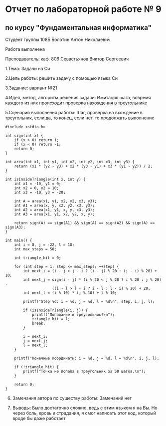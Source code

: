 # Отчет по лабораторной работе № 9
## по курсу "Фундаментальная информатика"

Студент группы 108Б Болотин Антон Николаевич

Работа выполнена

Преподаватель: каф. 806 Севастьянов Виктор Сергеевич

1.Тема: Задачи на Cи

2.Цель работы: решить задачу с помощью языка Си 

З.3адание: вариант №21

4.Идея, метод, алгоритм решения задачи: 
Имитация шага, вовремя каждого из них происходит проверка нахождения в треугольнике

5.Сценарий выполнения работы:
Шаг, проверка на вхождение в треугольник, если да, то конец, если нет, то продолжать выполнение


```
#include <stdio.h>

int sign(int x) {
    if (x > 0) return 1;
    if (x < 0) return -1;
    return 0;
}

int area(int x1, int y1, int x2, int y2, int x3, int y3) {
    return (x1 * (y2 - y3) + x2 * (y3 - y1) + x3 * (y1 - y2)) / 2;
}

int isInsideTriangle(int x, int y) {
    int x1 = -10, y1 = 0;
    int x2 = 0, y2 = 10;
    int x3 = -10, y3 = -20;

    int A = area(x1, y1, x2, y2, x3, y3);
    int A1 = area(x, y, x2, y2, x3, y3);
    int A2 = area(x1, y1, x, y, x3, y3);
    int A3 = area(x1, y1, x2, y2, x, y);

    return sign(A) == sign(A1) && sign(A) == sign(A2) && sign(A) == sign(A3);
}

int main() {
    int i = 8, j = -22, l = 10;
    int max_steps = 50;

    int triangle_hit = 0;

    for (int step = 1; step <= max_steps; ++step) {
        int next_i = (i - j > j - i ? (i - j) % 20 : (j - i) % 20) + 10;
        int next_j = sign(i - j) * (i % 20 < j % 20 ? i % 20 : j % 20) - 
                     ((i - l > l - i ? i - l : l - i) % 20) + 20;
        int next_l = (i % 10) * (j % 10) + l % 10;

        printf("Step %d: i = %d, j = %d, l = %d\n", step, i, j, l);

        if (isInsideTriangle(i, j)) {
            printf("Попадание в треугольник!\n");
            triangle_hit = 1;
            break;
        }

        i = next_i;
        j = next_j;
        l = next_l;
    }

    printf("Конечные координаты: i = %d, j = %d, l = %d\n", i, j, l);

    if (!triangle_hit) {
        printf("Точка не попала в треугольник за 50 шагов.\n");
    }

    return 0;
}
```

6. Замечания автора по существу работы: 
Замечаний нет

7. Выводы:
Было достаточно сложно, ведь с этим языком я на Вы. Но через боль, кровь и страдания, я смог написать этот код, который вроде бы даже работает

 
